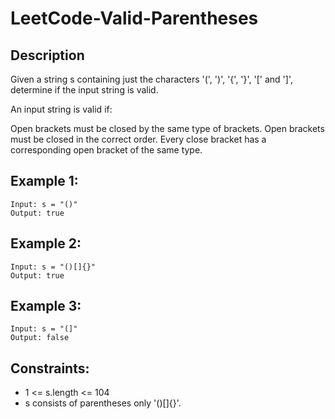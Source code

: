 # LeetCode-Valid-Parentheses

## Description 

Given a string s containing just the characters '(', ')', '{', '}', '[' and ']', determine if the input string is valid.

An input string is valid if:

Open brackets must be closed by the same type of brackets.
Open brackets must be closed in the correct order.
Every close bracket has a corresponding open bracket of the same type.

## Example 1:

```
Input: s = "()"
Output: true

```
## Example 2:

```
Input: s = "()[]{}"
Output: true

```

## Example 3:

```
Input: s = "(]"
Output: false

```

## Constraints:

* 1 <= s.length <= 104
* s consists of parentheses only '()[]{}'.
